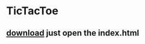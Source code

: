 # TicTacToe
## [download](https://github.com/shrimp333/TicTacToe/archive/refs/heads/master.zip) just open the index.html
